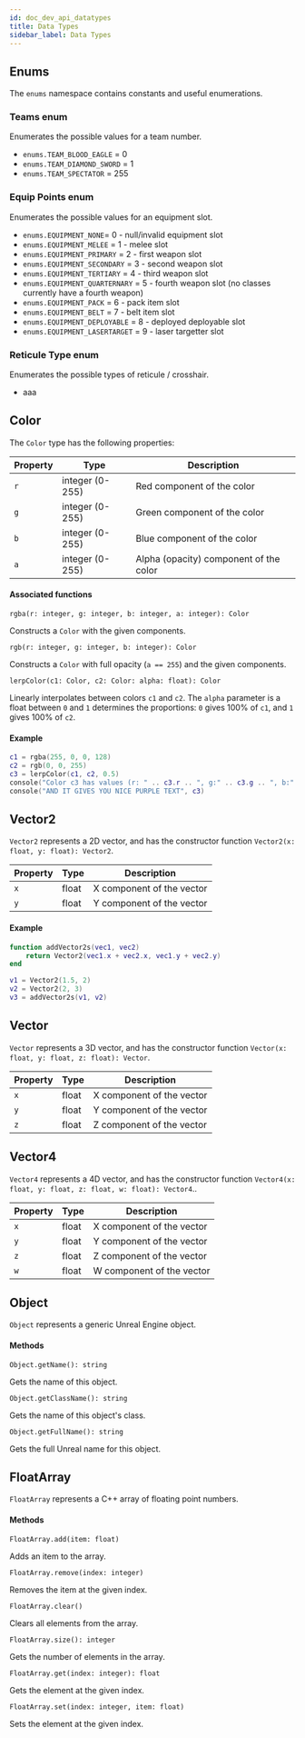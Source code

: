 ```yaml
---
id: doc_dev_api_datatypes
title: Data Types
sidebar_label: Data Types
---
```


## Enums

The `enums` namespace contains constants and useful enumerations.

### Teams enum

Enumerates the possible values for a team number.

- `enums.TEAM_BLOOD_EAGLE` = 0
- `enums.TEAM_DIAMOND_SWORD` = 1
- `enums.TEAM_SPECTATOR` = 255

### Equip Points enum

Enumerates the possible values for an equipment slot.

- `enums.EQUIPMENT_NONE`= 0 - null/invalid equipment slot
- `enums.EQUIPMENT_MELEE` = 1 - melee slot
- `enums.EQUIPMENT_PRIMARY` = 2 - first weapon slot
- `enums.EQUIPMENT_SECONDARY` = 3 - second weapon slot
- `enums.EQUIPMENT_TERTIARY` = 4 - third weapon slot
- `enums.EQUIPMENT_QUARTERNARY` = 5 - fourth weapon slot (no classes currently have a fourth weapon)
- `enums.EQUIPMENT_PACK` = 6 - pack item slot
- `enums.EQUIPMENT_BELT` = 7 - belt item slot
- `enums.EQUIPMENT_DEPLOYABLE` = 8 - deployed deployable slot
- `enums.EQUIPMENT_LASERTARGET` = 9 - laser targetter slot  

### Reticule Type enum

Enumerates the possible types of reticule / crosshair.

- aaa

## Color

The `Color` type has the following properties:

| Property | Type            | Description                            |
|----------|-----------------|----------------------------------------|
| `r`      | integer (0-255) | Red component of the color             |
| `g`      | integer (0-255) | Green component of the color           |
| `b`      | integer (0-255) | Blue component of the color            |
| `a`      | integer (0-255) | Alpha (opacity) component of the color |

#### Associated functions

`rgba(r: integer, g: integer, b: integer, a: integer): Color`

Constructs a `Color` with the given components.

`rgb(r: integer, g: integer, b: integer): Color`

Constructs a `Color` with full opacity (`a == 255`) and the given components.

`lerpColor(c1: Color, c2: Color: alpha: float): Color`

Linearly interpolates between colors `c1` and `c2`. The `alpha` parameter is a float between `0` and `1` determines the proportions: `0` gives 100% of `c1`, and `1` gives 100% of `c2`.

#### Example

```lua
c1 = rgba(255, 0, 0, 128)
c2 = rgb(0, 0, 255)
c3 = lerpColor(c1, c2, 0.5)
console("Color c3 has values (r: " .. c3.r .. ", g:" .. c3.g .. ", b:" .. c3.b .. ", a:" .. c3.a .. ")")
console("AND IT GIVES YOU NICE PURPLE TEXT", c3)
```

## Vector2

`Vector2` represents a 2D vector, and has the constructor function `Vector2(x: float, y: float): Vector2`.

| Property | Type  | Description               |
|----------|-------|---------------------------|
| `x`      | float | X component of the vector |
| `y`      | float | Y component of the vector |

#### Example

```lua
function addVector2s(vec1, vec2)
    return Vector2(vec1.x + vec2.x, vec1.y + vec2.y)
end

v1 = Vector2(1.5, 2)
v2 = Vector2(2, 3)
v3 = addVector2s(v1, v2)
```

## Vector

`Vector` represents a 3D vector, and has the constructor function `Vector(x: float, y: float, z: float): Vector`.

| Property | Type  | Description               |
|----------|-------|---------------------------|
| `x`      | float | X component of the vector |
| `y`      | float | Y component of the vector |
| `z`      | float | Z component of the vector |

## Vector4

`Vector4` represents a 4D vector, and has the constructor function `Vector4(x: float, y: float, z: float, w: float): Vector4`..

| Property | Type  | Description               |
|----------|-------|---------------------------|
| `x`      | float | X component of the vector |
| `y`      | float | Y component of the vector |
| `z`      | float | Z component of the vector |
| `w`      | float | W component of the vector |

## Object

`Object` represents a generic Unreal Engine object.

#### Methods

`Object.getName(): string`

Gets the name of this object.

`Object.getClassName(): string`

Gets the name of this object's class.

`Object.getFullName(): string`

Gets the full Unreal name for this object.

## FloatArray

`FloatArray` represents a C++ array of floating point numbers.

#### Methods

`FloatArray.add(item: float)`

Adds an item to the array.

`FloatArray.remove(index: integer)`

Removes the item at the given index.

`FloatArray.clear()`

Clears all elements from the array.

`FloatArray.size(): integer`

Gets the number of elements in the array.

`FloatArray.get(index: integer): float`

Gets the element at the given index.

`FloatArray.set(index: integer, item: float)`

Sets the element at the given index.